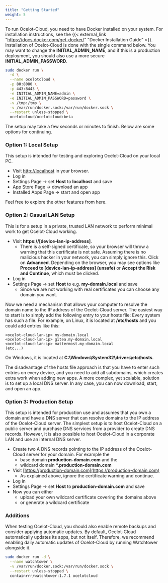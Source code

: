 ```yaml
---
title: "Getting Started"
weight: 5
---
```


To run Ocelot-Cloud, you need to have Docker installed on your system. For installation instructions, see the {{< external_link "https://docs.docker.com/get-docker/" "Docker Installation Guide" >}}. Installation of Ocelot-Cloud is done with the single command below. You may want to change the **INITIAL_ADMIN_NAME**, and if this is a production deployment, you should also use a more secure **INITIAL_ADMIN_PASSWORD**.

```bash
sudo docker run \
  -d \
  --name ocelotcloud \
  -p 80:8080 \
  -p 443:8443 \
  -e INITIAL_ADMIN_NAME=admin \
  -e INITIAL_ADMIN_PASSWORD=password \
  -v /tmp:/tmp \
  -v /var/run/docker.sock:/var/run/docker.sock \
  --restart unless-stopped \
  ocelotcloud/ocelotcloud:beta
```

The setup may take a few seconds or minutes to finish. Below are some options for continuing.

### Option 1: Local Setup

This setup is intended for testing and exploring Ocelot-Cloud on your local PC.

* Visit [http://localhost](http://localhost) in your browser.
* Log in
* Settings Page → set **Host** to **localhost** and save
* App Store Page → download an app
* Installed Apps Page → start and open app

Feel free to explore the other features from here.

### Option 2: Casual LAN Setup

This is for a setup in a private, trusted LAN network to perform minimal work to get Ocelot-Cloud working.

* Visit **https://[device-lan-ip-address]**. 
  * There is a self-signed certificate, so your browser will throw a warning that this certificate is not safe. Assuming there is no malicious hacker in your network, you can simply ignore this. Click on **Advanced**. Depending on the browser, you may see options like **Proceed to [device-lan-ip-address] (unsafe)** or **Accept the Risk and Continue**, which must be clicked.
* Log in
* Settings Page → set **Host** to e.g. **my-domain.local** and save
  * Since we are not working with real certificates you can choose any domain you want.

Now we need a mechanism that allows your computer to resolve the domain name to the IP address of the Ocelot-Cloud server. The easiest way to start is to simply add the following entry to your hosts file: Every system has such a file. For example, on Linux, it is located at **/etc/hosts** and you could add entries like this:

```
<ocelot-cloud-lan-ip> my-domain.local
<ocelot-cloud-lan-ip> gitea.my-domain.local
<ocelot-cloud-lan-ip> mattermost.my-domain.local
(etc...)
```

On Windows, it is located at **C:\Windows\System32\drivers\etc\hosts**.

The disadvantage of the hosts file approach is that you have to enter such entries on every device, and you need to add all subdomains, which creates extra work when adding new apps. A more complex, yet scalable, solution is to set up a local DNS server. In any case, you can now download, start, and open an app.

### Option 3: Production Setup

This setup is intended for production use and assumes that you own a domain and have a DNS server that can resolve domains to the IP address of the Ocelot-Cloud server. The simplest setup is to host Ocelot-Cloud on a public server and purchase DNS services from a provider to create DNS records. However, it is also possible to host Ocelot-Cloud in a corporate LAN and use an internal DNS server.

* Create two A DNS records pointing to the IP address of the Ocelot-Cloud server for your domain. For example the 
  * base domain **production-domain.com** and the
  * wildcard domain **\*.production-domain.com**
* Visit [https://production-domain.com](https://production-domain.com)
  * As explained above, ignore the certificate warning and continue.
* Log in
* Settings Page → set **Host** to **production-domain.com** and save
* Now you can either 
  * upload your own wildcard certificate covering the domains above
  * or generate a wildcard certificate

### Additions

When testing Ocelot-Cloud, you should also enable remote backups and consider applying automatic updates. By default, Ocelot-Cloud automatically updates its apps, but not itself. Therefore, we recommend enabling daily automatic updates of Ocelot-Cloud by running Watchtower alongside it.

```bash
sudo docker run -d \
  --name watchtower \
  -v /var/run/docker.sock:/var/run/docker.sock \
  --restart unless-stopped \
  containrrr/watchtower:1.7.1 ocelotcloud
```

